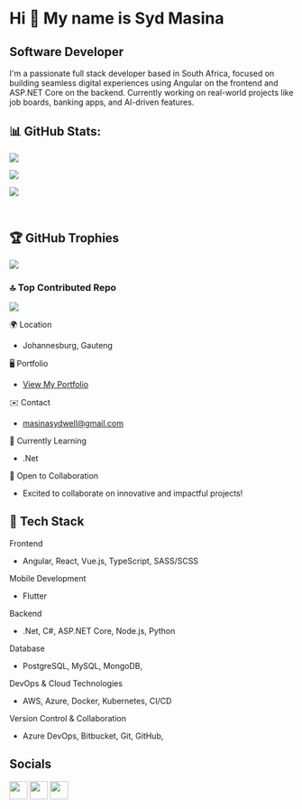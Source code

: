 Hi 👋 My name is Syd Masina
===========================

Software Developer
------------------

I'm a passionate full stack developer based in South Africa, focused on building seamless digital experiences using Angular on the frontend and ASP.NET Core on the backend. Currently working on real-world projects like job boards, banking apps, and AI-driven features.

## 📊 GitHub Stats:
![](https://nirzak-streak-stats.vercel.app/?user=sydmasina&theme=neon&hide_border=false)<br/>

![](https://github-readme-stats.vercel.app/api/top-langs/?username=sydmasina&theme=neon&hide_border=false&include_all_commits=false&count_private=false&layout=compact)

![](https://github-readme-stats.vercel.app/api?username=sydmasina&theme=neon&hide_border=false&include_all_commits=false&count_private=false)<br/>

<br/>

## 🏆 GitHub Trophies
![](https://github-profile-trophy.vercel.app/?username=sydmasina&theme=radical&no-frame=false&no-bg=true&margin-w=4)

### 🔝 Top Contributed Repo
![](https://github-contributor-stats.vercel.app/api?username=sydmasina&limit=5&theme=radical&combine_all_yearly_contributions=true)

🌍 Location
* Johannesburg, Gauteng

🖥️ Portfolio
* [View My Portfolio](https://sydmasina.github.io/portfolio_002/)

✉️ Contact
*  [masinasydwell@gmail.com](mailto:masinasydwell@gmail.com)

🧠 Currently Learning
* .Net

🤝 Open to Collaboration
* Excited to collaborate on innovative and impactful projects!


## 🚀 Tech Stack


Frontend
* Angular, React, Vue.js, TypeScript, SASS/SCSS

Mobile Development
* Flutter
  
Backend
* .Net, C#, ASP.NET Core, Node.js, Python 
  
Database
* PostgreSQL, MySQL, MongoDB, 

DevOps & Cloud Technologies
* AWS, Azure, Docker, Kubernetes, CI/CD

Version Control & Collaboration
* Azure DevOps, Bitbucket, Git, GitHub, 


## Socials

<p align="left"> <a href="https://www.github.com/sydmasina" target="_blank" rel="noreferrer"><img src="https://raw.githubusercontent.com/danielcranney/readme-generator/main/public/icons/socials/github.svg" width="32" height="32" /></a> <a href="https://www.linkedin.com/in/sydwellmasina" target="_blank" rel="noreferrer"><img src="https://raw.githubusercontent.com/danielcranney/readme-generator/main/public/icons/socials/linkedin.svg" width="32" height="32" /></a> <a href="https://www.twitter.com/sydmasina" target="_blank" rel="noreferrer"><img src="https://raw.githubusercontent.com/danielcranney/readme-generator/main/public/icons/socials/twitter.svg" width="32" height="32" /></a></p>
<br/>



